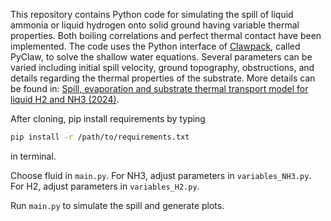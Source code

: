 This repository contains Python code for simulating the spill of liquid ammonia or liquid hydrogen onto solid ground
having variable thermal properties. Both boiling correlations and perfect thermal contact have been implemented. 
The code uses the Python interface of [Clawpack](https://www.clawpack.org), called PyClaw, to solve the shallow water equations. 
Several parameters can be varied including initial spill velocity, ground topography, obstructions, and details 
regarding the thermal properties of the substrate. More details can be found in: 
[Spill, evaporation and substrate thermal transport model for liquid H2 and NH3 (2024)](ADD_LINK_TO_PUBLICATION.com).

After cloning, pip install requirements by typing 
```bash
pip install -r /path/to/requirements.txt
```
in terminal.

Choose fluid in `main.py`. For NH3, adjust parameters in `variables_NH3.py`. For H2, adjust parameters in `variables_H2.py`.

Run `main.py` to simulate the spill and generate plots.
